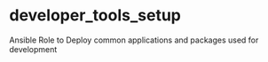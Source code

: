 # developer_tools_setup
Ansible Role to Deploy common applications and packages used for development
